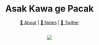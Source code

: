 <h1 align="center">Asak Kawa ge Pacak</h1>

<p align="center">
  <a href="https://haikel.my.id">🌸 About</a> | 
  <a href="https://haikelz.me">💬 Notes</a> | 
  <a href="https://twitter.com/ginkgo_byte">👋 Twitter</a>
</p>
<br>

<div align="center">
<img src='https://github-readme-stats.vercel.app/api/top-langs/?username=haikelz&theme=react&hide=css,html&layout=compact'/>
</div>
